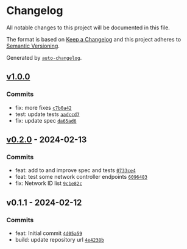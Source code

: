 # Changelog

All notable changes to this project will be documented in this file.

The format is based on [Keep a Changelog](https://keepachangelog.com/en/1.0.0/)
and this project adheres to [Semantic Versioning](https://semver.org/spec/v2.0.0.html).

Generated by [`auto-changelog`](https://github.com/CookPete/auto-changelog).

## [v1.0.0](https://github.com/laduke/curly-octo-guacamole/compare/v0.2.0...v1.0.0)

### Commits

- fix: more fixes [`c7b0a42`](https://github.com/laduke/curly-octo-guacamole/commit/c7b0a42fb0b85cd43994ea3875f80434f4cab8cc)
- test: update tests [`aadccd7`](https://github.com/laduke/curly-octo-guacamole/commit/aadccd78cf315d2e37759ecaf71125d715efa3f9)
- fix: update spec [`da65ad6`](https://github.com/laduke/curly-octo-guacamole/commit/da65ad6b45aa3252b06bbafa3e7a3aabfa12802f)

## [v0.2.0](https://github.com/laduke/curly-octo-guacamole/compare/v0.1.1...v0.2.0) - 2024-02-13

### Commits

- feat: add to and improve spec and tests [`0733ce4`](https://github.com/laduke/curly-octo-guacamole/commit/0733ce4cb5841681cb8cbc7536eafd70e0195656)
- feat: test some network controller endpoints [`6096483`](https://github.com/laduke/curly-octo-guacamole/commit/60964834db5da3fc715a77c38ca375665ffaf04f)
- fix: Network ID list [`9c1e82c`](https://github.com/laduke/curly-octo-guacamole/commit/9c1e82cffa6438dc77fae80c9bdb95f592538251)

## v0.1.1 - 2024-02-12

### Commits

- feat: Initial commit [`4d05a59`](https://github.com/laduke/curly-octo-guacamole/commit/4d05a59dff7e169324d4827c6a4cb25f6066d24f)
- build: update repository url [`4e4238b`](https://github.com/laduke/curly-octo-guacamole/commit/4e4238b08715aeddb4d04c08ecbe1912c6b19173)
